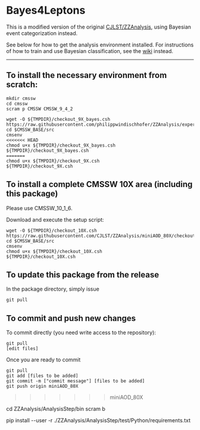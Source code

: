 Bayes4Leptons
=============

This is a modified version of the original [CJLST/ZZAnalysis](https://github.com/CJLST/ZZAnalysis), using Bayesian event categorization instead.

See below for how to get the analysis environment installed. For instructions of how to train and use Bayesian classification, see the [wiki](https://github.com/philippwindischhofer/ZZAnalysis/wiki) instead.

------------------------------

To install the necessary environment from scratch:
------------------------------
```
mkdir cmssw
cd cmssw
scram p CMSSW CMSSW_9_4_2

wget -O ${TMPDIR}/checkout_9X_bayes.csh https://raw.githubusercontent.com/philippwindischhofer/ZZAnalysis/experimental/checkout_9X_bayes.csh 
cd $CMSSW_BASE/src
cmsenv
<<<<<<< HEAD
chmod u+x ${TMPDIR}/checkout_9X_bayes.csh
${TMPDIR}/checkout_9X_bayes.csh 
=======
chmod u+x ${TMPDIR}/checkout_9X.csh
${TMPDIR}/checkout_9X.csh
```

To install a complete CMSSW 10X area (including this package)
------------------------------
Please use CMSSW_10_1_6.

Download and execute the setup script:
```
wget -O ${TMPDIR}/checkout_10X.csh https://raw.githubusercontent.com/CJLST/ZZAnalysis/miniAOD_80X/checkout_10X.csh
cd $CMSSW_BASE/src
cmsenv
chmod u+x ${TMPDIR}/checkout_10X.csh
${TMPDIR}/checkout_10X.csh
```

To update this package from the release
------------------------------------------
In the package directory, simply issue
```
git pull
```

To commit and push new changes
------------------------------
To commit directly (you need write access to the repository):
```
git pull
[edit files]
```
Once you are ready to commit
```
git pull
git add [files to be added]
git commit -m ["commit message"] [files to be added]
git push origin miniAOD_80X
```
>>>>>>> miniAOD_80X

cd ZZAnalysis/AnalysisStep/bin
scram b

pip install --user -r ./ZZAnalysis/AnalysisStep/test/Python/requirements.txt
```